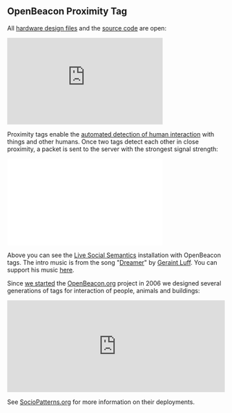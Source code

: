 ## OpenBeacon Proximity Tag

All [hardware design files](/device.html#download) and the [source code](/source#github) are open:

<iframe src="https://www.flickr.com/photos/foolsdelight/15431773586/in/set-72157648419814442/player/" width="360" height="200" frameborder="0" allowfullscreen webkitallowfullscreen mozallowfullscreen oallowfullscreen msallowfullscreen></iframe>

Proximity tags enable the [automated detection of human interaction](http://www.sociopatterns.org/deployments/infectious-sociopatterns/) with things and other humans. Once two tags detect each other in close proximity, a packet is sent to the server with the strongest signal strength:

<iframe src="//player.vimeo.com/video/108047361" width="360" height="200" frameborder="0" webkitallowfullscreen mozallowfullscreen allowfullscreen></iframe>

Above you can see the <a href="http://www.sociopatterns.org/2009/09/live-social-semantics/">Live Social Semantics</a> installation with OpenBeacon tags. The intro music is from the song "<a href="https://soundcloud.com/geraintluff/dreamer?in=geraintluff/sets/sky-full-of-songs">Dreamer</a>" by <a href="http://geraintluff.co.uk/">Geraint Luff</a>. You can support his music <a href="http://geraintluff.co.uk/buy/">here</a>.

Since [we started](#background-information) the [OpenBeacon.org](http://www.openbeacon.org) project in 2006 we designed several generations of tags for interaction of people, animals and buildings:

<iframe src="https://www.flickr.com/photos/alice_zero/2691454645/in/gallery-foolsdelight-72157648030079277/player/" width="100%" height="212" frameborder="0" allowfullscreen webkitallowfullscreen mozallowfullscreen oallowfullscreen msallowfullscreen></iframe>


See <a href="http://www.sociopatterns.org/">SocioPatterns.org</a> for more information on their deployments.
